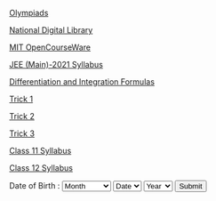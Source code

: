 

[Olympiads](https://olympiads.hbcse.tifr.res.in/how-to-prepare/past-papers/)

[National Digital Library](https://ndl.iitkgp.ac.in/)               

[MIT OpenCourseWare](https://ocw.mit.edu/index.html)

[JEE (Main)-2021 Syllabus](https://math2k21.github.io/mishra/IIT_JEE.pdf)

[Differentiation and Integration Formulas](https://math2k21.github.io/mishra/formula.pdf) 

[Trick 1](https://user-images.githubusercontent.com/78428741/106627865-3cd92000-659f-11eb-91d5-55911ce1755b.jpg)

[Trick 2](https://user-images.githubusercontent.com/78428741/106628096-7742bd00-659f-11eb-8cac-1f460daeeb4a.jpg)

[Trick 3](https://user-images.githubusercontent.com/78428741/106628169-87f33300-659f-11eb-97f7-122d1dfa7aa0.jpg)

[Class 11 Syllabus](class_11.md)

[Class 12 Syllabus](class_12.md)
<form>
Date of Birth : 
<select name="month">
  <option value="month">Month</option>
  <option value="jan">January</option>
  <option value="feb">February</option>
  <option value="mar">March</option>
  <option value="apr">April</option>
  <option value="may">May</option>
  <option value="jun">June</option>
  <option value="jul">July</option>
  <option value="aug">August</option>
  <option value="sep">September</option>
  <option value="oct">October</option>
  <option value="nov">November</option>
  <option value="dec">December</option> 
</select>  
<select name="date">
  <option value="days">Date</option>
  <option value="1">1</option>
  <option value="2">2</option>
  <option value="3">3</option>
  <option value="4">4</option>
  <option value="5">5</option>
  <option value="6">6</option>
  <option value="7">7</option>
  <option value="8">8</option>
  <option value="9">9</option>
  <option value="10">10</option>
  <option value="11">11</option>
  <option value="12">12</option>
  <option value="13">13</option>
  <option value="14">14</option>
  <option value="15">15</option>
  <option value="16">16</option>
  <option value="17">17</option>
  <option value="18">18</option>
  <option value="19">19</option>
  <option value="20">20</option>
  <option value="21">21</option>
  <option value="22">22</option>
  <option value="23">23</option>
  <option value="24">24</option>
  <option value="25">25</option>
  <option value="26">26</option>
  <option value="27">27</option>
  <option value="28">28</option>
  <option value="29">29</option>
  <option value="30">30</option>
  <option value="31">31</option>  
</select>  
<select name="year"> 
  <option value="years">Year</option>
  <option value="2021">2021</option>
  <option value="2022">2022</option>
  <option value="2023">2023</option>
  <option value="2024">2024</option>
</select> 
  <input type="submit"/>
</form>
<style>
body {
  background-image: url('https://user-images.githubusercontent.com/78738789/107228180-5d432780-6a42-11eb-99af-b8b20b7f6ee0.jpg');
}
</style>

